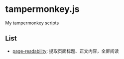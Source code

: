 # tampermonkey.js
My tampermonkey scripts

## List

- [page-readability](page-readability.js): 提取页面标题、正文内容，全屏阅读
